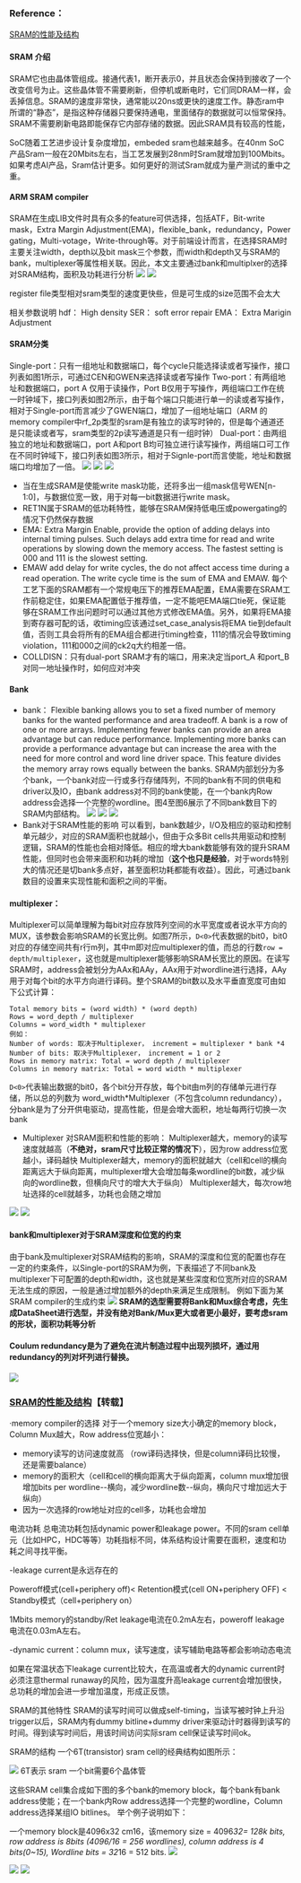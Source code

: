### Reference：
[SRAM的性能及结构](https://aijishu.com/a/1060000000123289)
#### SRAM 介绍
SRAM它也由晶体管组成。接通代表1，断开表示0，并且状态会保持到接收了一个改变信号为止。这些晶体管不需要刷新，但停机或断电时，它们同DRAM一样，会丢掉信息。SRAM的速度非常快，通常能以20ns或更快的速度工作。静态ram中所谓的“静态”，是指这种存储器只要保持通电，里面储存的数据就可以恒常保持。SRAM不需要刷新电路即能保存它内部存储的数据。因此SRAM具有较高的性能，

SoC随着工艺进步设计复杂度增加，embeded sram也越来越多。在40nm SoC产品Sram一般在20Mbits左右，当工艺发展到28nm时Sram就增加到100Mbits。如果考虑AI产品，Sram估计更多。如何更好的测试Sram就成为量产测试的重中之重。


#### ARM SRAM compiler
SRAM在生成LIB文件时具有众多的feature可供选择，包括ATF，Bit-write mask，Extra Margin Adjustment(EMA)，flexible_bank，redundancy，Power gating，Multi-votage，Write-through等。对于前端设计而言，在选择SRAM时主要关注width，depth以及bit mask三个参数，而width和depth又与SRAM的bank，multiplexer等属性相关联。因此，本文主要通过bank和multiplxer的选择对SRAM结构，面积及功耗进行分析
![](memory-compiler.assets\23495115-3f8db392980efc0e.png)
![](memory-compiler.assets\23495115-86dcbb2f2a39cdf5.png)

register file类型相对sram类型的速度更快些，但是可生成的size范围不会太大

相关参数说明
hdf： High density 
SER： soft error repair
EMA： Extra Marigin Adjustment


#### SRAM分类
Single-port：只有一组地址和数据端口，每个cycle只能选择读或者写操作，接口列表如图1所示，可通过CEN和GWEN来选择读或者写操作
Two-port：有两组地址和数据端口，port A 仅用于读操作，Port B仅用于写操作，两组端口工作在统一时钟域下，接口列表如图2所示，由于每个端口只能进行单一的读或者写操作，相对于Single-port而言减少了GWEN端口，增加了一组地址端口（ARM 的memory compiler中rf_2p类型的sram是有独立的读写时钟的，但是每个通道还是只能读或者写，sram类型的2p读写通道是只有一组时钟）
Dual-port：由两组独立的地址和数据端口，port A和port B均可独立进行读写操作，两组端口可工作在不同时钟域下，接口列表如图3所示，相对于Signle-port而言使能，地址和数据端口均增加了一倍。
![](memory-compiler.assets\23495115-11626f0f65c3db8f.png)
![](memory-compiler.assets\23495115-1c222898d3df1391.png)
![](memory-compiler.assets\23495115-1d0c3ffa0ab239df.png)
* 当在生成SRAM是使能write mask功能，还将多出一组mask信号WEN[n-1:0]，与数据位宽一致，用于对每一bit数据进行write mask。
* RET1N属于SRAM的低功耗特性，能够在SRAM保持低电压或powergating的情况下仍然保存数据
* EMA: Extra Margin Enable, provide the option of adding delays into internal timing pulses. Such delays add extra time for read and write operations by slowing down the memory access. The fastest setting is 000 and 111 is the slowest setting.
* EMAW add delay for write cycles, the do not affect access time during a read operation. The write cycle time is the sum of EMA and EMAW.
每个工艺下面的SRAM都有一个常规电压下的推荐EMA配置，EMA需要在SRAM工作前稳定住，如果EMA配置低于推荐值，一定不能吧EMA端口tie死，保证能够在SRAM工作出问题时可以通过其他方式修改EMA值。另外，如果将EMA接到寄存器可配的话，收timing应该通过set_case_analysis将EMA tie到default值，否则工具会将所有的EMA组合都进行timing检查，111的情况会导致timing violation，111和000之间的ck2q大约相差一倍。
* COLLDISN：只有dual-port SRAM才有的端口，用来决定当port_A 和port_B对同一地址操作时，如何应对冲突

#### Bank
* bank：
Flexible banking allows you to set a fixed number of memory banks for the wanted performance and area tradeoff. A bank is a row of one or more arrays. Implementing fewer banks can provide an area advantage but can reduce performance. Implementing more banks can provide a performance advantage but can increase the area with the need for more control and word line driver space. This feature divides the memory array rows equally between the banks.
SRAM内部划分为多个bank，一个bank对应一行或多行存储阵列，不同的bank有不同的供电和driver以及IO，由bank address对不同的bank使能，在一个bank内Row address会选择一个完整的wordline。图4至图6展示了不同bank数目下的SRAM内部结构。
![](memory-compiler.assets\23495115-acdae09b224a5720.png)
![](memory-compiler.assets\23495115-72c0a5cfb546cd7a.png)
![](memory-compiler.assets\23495115-ff2e49a66ac4f1eb.png)
* Bank对于SRAM性能的影响
可以看到，bank数越少，I/O及相应的驱动和控制单元越少，对应的SRAM面积也就越小，但由于众多Bit cells共用驱动和控制逻辑，SRAM的性能也会相对降低。相应的增大bank数能够有效的提升SRAM性能，但同时也会带来面积和功耗的增加（**这个也只是经验**，对于words特别大的情况还是切bank多点好，甚至面积功耗都能有收益）。因此，可通过bank数目的设置来实现性能和面积之间的平衡。


#### multiplexer：
Multiplexer可以简单理解为每bit对应存放阵列空间的水平宽度或者说水平方向的MUX，该参数会影响SRAM的长宽比例。如图7所示，`D<0>`代表数据的bit0，bit0对应的存储空间共有r行m列，其中m即对应multiplexer的值，而总的行数`row = depth/multiplexer`，这也就是multiplexer能够影响SRAM长宽比的原因。在读写SRAM时，address会被划分为AAx和AAy，AAx用于对wordline进行选择，AAy用于对每个bit的水平方向进行译码。整个SRAM的bit数以及水平垂直宽度可由如下公式计算：
```
Total memory bits = (word width) * (word depth)
Rows = word_depth / multiplexer
Columns = word_width * multiplexer
例如：
Number of words: 取决于Multiplexer， increment = multiplexer * bank *4
Number of bits: 取决于Multiplexer， increment = 1 or 2
Rows in memory matrix: Total = word depth / multiplexer
Columns in memory matrix: Total = word width * multiplexer
```

`D<0>`代表输出数据的bit0，各个bit分开存放，每个bit由m列的存储单元进行存储，所以总的列数为 word_width*Multiplexer（不包含column redundancy），分bank是为了分开供电驱动，提高性能，但是会增大面积，地址每两行切换一次bank

* Multiplexer 对SRAM面积和性能的影响：
Multiplexer越大，memory的读写速度就越高（**不绝对，sram尺寸比较正常的情况下**），因为row address位宽越小，译码越快
Multiplexer越大，memory的面积就越大（cell和cell的横向距离远大于纵向距离，multiplexer增大会增加每条wordline的bit数，减少纵向的wordline数，但横向尺寸的增大大于纵向）
Multiplexer越大，每次row地址选择的cell就越多，功耗也会随之增加

![](memory-compiler.assets\23495115-7a93301dc8f3dc34.png)
![](memory-compiler.assets\23495115-2f5e0ac31b8b450f.png)

#### bank和multiplexer对于SRAM深度和位宽的约束
由于bank及multiplexer对SRAM结构的影响，SRAM的深度和位宽的配置也存在一定的约束条件，以Single-port的SRAM为例，下表描述了不同bank及multiplexer下可配置的depth和width，这也就是某些深度和位宽所对应的SRAM无法生成的原因，一般是通过增加额外的depth来满足生成限制。
例如下面为某SRAM compiler的生成约束
![](memory-compiler.assets\23495115-9c3adf947bf8f3c0.png)
**SRAM的选型需要将Bank和Mux综合考虑，先生成DataSheet进行选型，并没有绝对Bank/Mux更大或者更小最好，要考虑sram的形状，面积功耗等分析**


#### Coulum redundancy是为了避免在流片制造过程中出现列损坏，通过用redundancy的列对坏列进行替换。
![](memory-compiler.assets\23495115-17f6caa5aa682421.png)

### [SRAM的性能及结构](https://aijishu.com/a/1060000000123289)【转载】
·memory compiler的选择
对于一个memory size大小确定的memory block，Column Mux越大，Row address位宽越小：

*   memory读写的访问速度就高 （row译码选择快，但是column译码比较慢，还是需要balance）
*   memory的面积大（cell和cell的横向距离大于纵向距离，column mux增加很增加bits per wordline--横向，减少wordline数--纵向，横向尺寸增加远大于纵向）
*   因为一次选择的row地址对应的cell多，功耗也会增加

电流功耗
总电流功耗包括dynamic power和leakage power。不同的sram cell单元（比如HPC，HDC等等）功耗指标不同，体系结构设计需要在面积，速度和功耗之间寻找平衡。

-leakage current是永远存在的

Poweroff模式(cell+periphery off)< Retention模式(cell ON+periphery OFF) < Standby模式（cell+periphery on）

1Mbits memory的standby/Ret leakage电流在0.2mA左右，poweroff leakage电流在0.03mA左右。

-dynamic current：column mux，读写速度，读写辅助电路等都会影响动态电流

如果在常温状态下leakage current比较大，在高温或者大的dynamic current时必须注意thermal runaway的风险，因为温度升高leakage current会增加很快，总功耗的增加会进一步增加温度，形成正反馈。

SRAM的其他特性
SRAM的读写时间可以做成self-timing，当读写被时钟上升沿trigger以后，SRAM内有dummy bitline+dummy driver来驱动计时器得到读写的时间。得到读写时间后，用该时间访问实际sram cell保证读写时间ok。

SRAM的结构
一个6T(transistor) sram cell的经典结构如图所示：

![](memory-compiler.assets\23495115-21da63cd58a53fc0.png)
6T表示 sram 一个bit需要6个晶体管

这些SRAM cell集合成如下图的多个bank的memory block，每个bank有bank address使能；在一个bank内Row address选择一个完整的wordline，Column address选择某组IO bitlines。
举个例子说明如下：

一个memory block是4096x32 cm16，该memory size = 4096*32= 128k bits, row address is 8bits (4096/16 = 256 wordlines), column address is 4 bits(0~15), Wordline bits = 32*16 = 512 bits.
![](memory-compiler.assets\23495115-7de51c8165e022d2.png)

![](memory-compiler.assets\23495115-814003cc7d83bd80.png)
![](memory-compiler.assets\23495115-b32d7c3d2f83d0c7.png)
